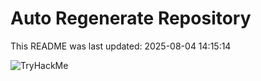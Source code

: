 # Auto Regenerate Repository

This README was last updated: 2025-08-04 14:15:14

 ![TryHackMe](https://tryhackme.com/badge/533634)